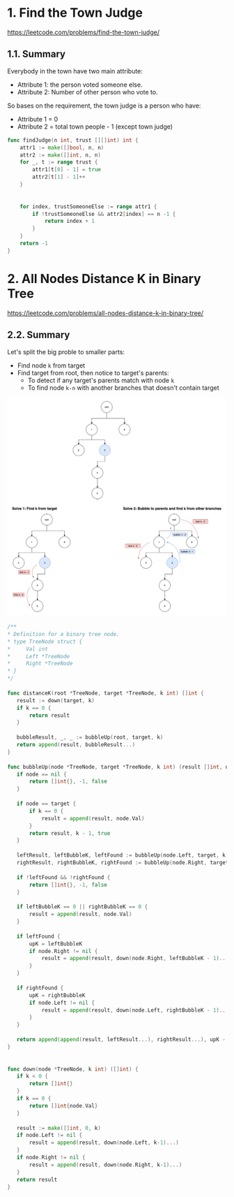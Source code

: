# 1. Find the Town Judge

https://leetcode.com/problems/find-the-town-judge/

## 1.1. Summary

 Everybody in the town have two main attribute:
  - Attribute 1: the person voted someone else.
  - Attribute 2: Number of other person who vote to.

So bases on the requirement, the town judge is a person who have:
 - Attribute 1 = 0
 - Attribute 2 = total town people - 1 (except town judge)

```go
func findJudge(n int, trust [][]int) int {
    attr1 := make([]bool, n, n)
    attr2 := make([]int, n, n)
    for _, t := range trust {
        attr1[t[0] - 1] = true
        attr2[t[1] - 1]++
    }
    
    
    for index, trustSomeoneElse := range attr1 {
        if !trustSomeoneElse && attr2[index] == n -1 {
            return index + 1
        }
    }
    return -1
}
```


# 2. All Nodes Distance K in Binary Tree

https://leetcode.com/problems/all-nodes-distance-k-in-binary-tree/

## 2.2. Summary

Let's split the big proble to smaller parts:
 - Find node `k` from target
 - Find target from root, then notice to target's parents:
 	- To detect if any target's parents match with node `k`
	- To find node `k-n` with another branches that doesn't contain target

 ![enter image description here](https://raw.githubusercontent.com/ledongthuc/notes/master/leetcode/all-nodes-distance-k-in-binary-tree/all-nodes-distance-k-in-binary-tree.png)

 ```go
 /**
 * Definition for a binary tree node.
 * type TreeNode struct {
 *     Val int
 *     Left *TreeNode
 *     Right *TreeNode
 * }
 */

func distanceK(root *TreeNode, target *TreeNode, k int) []int {
    result := down(target, k)
    if k == 0 {
        return result
    }
    
    bubbleResult, _, _ := bubbleUp(root, target, k)
    return append(result, bubbleResult...)
}

func bubbleUp(node *TreeNode, target *TreeNode, k int) (result []int, upK int, found bool) {
    if node == nil {
        return []int{}, -1, false
    }
    
    if node == target {
        if k == 0 {
            result = append(result, node.Val)
        }
        return result, k - 1, true
    }
    
    leftResult, leftBubbleK, leftFound := bubbleUp(node.Left, target, k)
    rightResult, rightBubbleK, rightFound := bubbleUp(node.Right, target, k)
    
    if !leftFound && !rightFound {
        return []int{}, -1, false
    }
    
    if leftBubbleK == 0 || rightBubbleK == 0 {
        result = append(result, node.Val)
    }
    
    if leftFound {
        upK = leftBubbleK
        if node.Right != nil {
            result = append(result, down(node.Right, leftBubbleK - 1)...)
        }
    }
    
    if rightFound {
        upK = rightBubbleK
        if node.Left != nil {
            result = append(result, down(node.Left, rightBubbleK - 1)...)
        }
    }
    
    return append(append(result, leftResult...), rightResult...), upK - 1, leftFound || rightFound
}
    

func down(node *TreeNode, k int) ([]int) {
    if k < 0 {
        return []int{}
    }
    if k == 0 {
        return []int{node.Val}
    }
    
    result := make([]int, 0, k)
    if node.Left != nil {
        result = append(result, down(node.Left, k-1)...)
    }
    if node.Right != nil {
        result = append(result, down(node.Right, k-1)...)
    }
    return result
}
 ```
